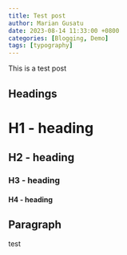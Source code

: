 ```yaml
---
title: Test post
author: Marian Gusatu
date: 2023-08-14 11:33:00 +0800
categories: [Blogging, Demo]
tags: [typography]
---
```


This is a test post

## Headings

<h1 class="mt-5">H1 - heading</h1>

<h2 data-toc-skip>H2 - heading</h2>

<h3 data-toc-skip>H3 - heading</h3>

<h4>H4 - heading</h4>

## Paragraph

test
